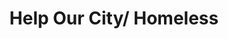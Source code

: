 ---
pid: pt265
title: Help Our City/ Homeless
location_transcription: Anywhere
coordinates: "[-75.128919399722, 39.965928540552]"
zipcode: '19133'
gen_neighborhood: North Philadelphia
neighborhood: Fairhill,North Philadelphia
outside_phl: 
age: '24'
age_range: 20-29
instagram: 
image_file_name: pt_265.jpg
proposal_transcription: |-
  Help Homeless
  Help our City
topic: Inequality
topic_summary: 0, 0
type: Billboard
keywords_other: 
credit: x.Tainaa.x
image_labels: "(Light up sign)"
twitter: 
facebook: 
permalink: "/monuments/pt265/"
layout: item-page
---